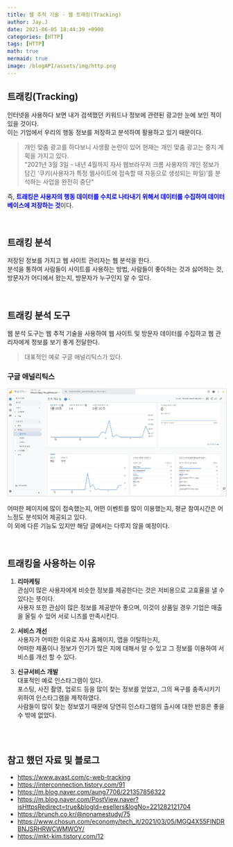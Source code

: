 ```yaml
---
title: 웹 추적 기술 - 웹 트래킹(Tracking)
author: Jay.J
date: 2021-06-05 18:44:39 +0900
categories: [HTTP]
tags: [HTTP]
math: true
mermaid: true
image: /blogAPI/assets/img/http.png
---
```


## 트래킹(Tracking)

인터넷을 사용하다 보면 내가 검색했던 키워드나 정보에 관련된 광고만 눈에 보인 적이 있을 것이다.<br>
이는 기업에서 우리의 행동 정보를 저장하고 분석하여 활용하고 있기 때문이다.<br>
> 개인 맞춤 광고를 하다보니 사생활 논란이 있어 현재는 개인 맞춤 광고는 중지 계획을 가지고 있다.<br>
> "2021년 3월 3일 - 내년 4월까지 자사 웹브라우저 크롬 사용자의 개인 정보가 담긴 ‘쿠키(사용자가 특정 웹사이트에 접속할 때 자동으로 생성되는 파일)’를 분석하는 사업을 완전히 중단"

즉, <b style="color:blue">트래킹은 사용자의 행동 데이터를 수치로 나타내기 위해서 데이터를 수집하여 데이터 베이스에 저장하는 것</b>이다.<br>

<br>

## 트래킹 분석

저장된 정보를 가지고 웹 사이트 관리자는 웹 분석을 한다.<br>
분석을 통하여 사람들이 사이트를 사용하는 방법, 사람들이 좋아하는 것과 싫어하는 것, 방문자가 어디에서 왔는지, 방문자가 누구인지 알 수 있다.<br>

<br>

## 트래킹 분석 도구

웹 분석 도구는 웹 추적 기술을 사용하여 웹 사이트 및 방문자 데이터를 수집하고 웹 관리자에게 정보를 보기 좋게 전달한다.
> 대표적인 예로 구글 애널리틱스가 있다.

### 구글 애널리틱스

<img src="/assets/img/html/gogle_analytics.jpg" alt="" style="border:1px solid #ddd;border-raidus:5px;overflow:hidden">

어떠한 페이지에 많이 접속했는지, 어떤 이벤트를 많이 이용했는지, 평균 참여시간은 어느정도 분석되어 제공되고 있다.<br>
이 외에 다른 기능도 있지만 해당 글에서는 다루지 않을 예정이다.

<br>

## 트래킹을 사용하는 이유

1. <b>리마케팅</b><br>
  관심이 많은 사용자에게 비슷한 정보를 제공한다는 것은 저비용으로 고효율을 낼 수 있다는 뜻이다.<br>
  사용자 또한 관심이 많은 정보를 제공받아 좋으며, 이것이 상품일 경우 기업은 매출을 올릴 수 있어 서로 니즈를 만족시킨다.

2. <b>서비스 개선</b><br>
  사용자가 어떠한 이유로 자사 홈페이지, 앱을 이탈하는지,<br>
  어떠한 제품이나 정보가 인기가 많은 지에 대해서 알 수 있고 그 정보를 이용하여 서비스를 개선 할 수 있다.

3. <b>신규서비스 개발</b><br>
  대표적인 예로 인스타그램이 있다.<br>
  포스팅, 사진 촬영, 업로드 등을 많이 찾는 정보를 얻었고, 그의 욕구를 충족시키기 위하여 인스타그램을 제작하였다.<br>
  사람들이 많이 찾는 정보였기 때문에 당연히 인스타그램의 출시에 대한 반응은 좋을 수 밖에 없었다.<br>

<br>
<br>

## 참고 했던 자료 및 블로그
- <a href="https://www.avast.com/c-web-tracking">https://www.avast.com/c-web-tracking</a>
- <a href="https://interconnection.tistory.com/91">https://interconnection.tistory.com/91</a>
- <a href="https://m.blog.naver.com/aung7706/221357856322">https://m.blog.naver.com/aung7706/221357856322</a>
- <a href="https://m.blog.naver.com/PostView.naver?isHttpsRedirect=true&blogId=esellers&logNo=221282121704">https://m.blog.naver.com/PostView.naver?isHttpsRedirect=true&blogId=esellers&logNo=221282121704</a>
- <a href="https://brunch.co.kr/@nonamestudy/75">https://brunch.co.kr/@nonamestudy/75</a>
- <a href="https://www.chosun.com/economy/tech_it/2021/03/05/MGQ4X55FINDRBNJSRHRWCWMWOY/">https://www.chosun.com/economy/tech_it/2021/03/05/MGQ4X55FINDRBNJSRHRWCWMWOY/</a>
- <a href="https://mkt-kim.tistory.com/12">https://mkt-kim.tistory.com/12</a>
